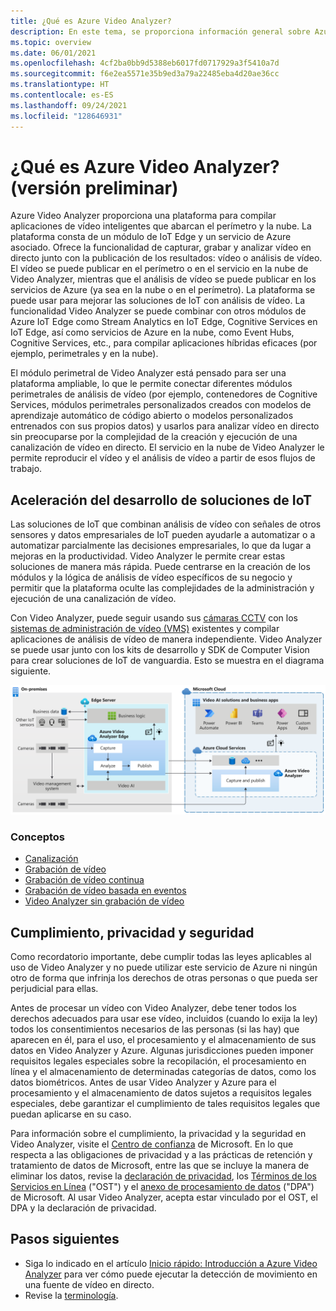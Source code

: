 ```yaml
---
title: ¿Qué es Azure Video Analyzer?
description: En este tema, se proporciona información general sobre Azure Video Analyzer.
ms.topic: overview
ms.date: 06/01/2021
ms.openlocfilehash: 4cf2ba0bb9d5388eb6017fd0717929a3f5410a7d
ms.sourcegitcommit: f6e2ea5571e35b9ed3a79a22485eba4d20ae36cc
ms.translationtype: HT
ms.contentlocale: es-ES
ms.lasthandoff: 09/24/2021
ms.locfileid: "128646931"
---
```

# <a name="what-is-azure-video-analyzer-preview"></a>¿Qué es Azure Video Analyzer? (versión preliminar)
 
Azure Video Analyzer proporciona una plataforma para compilar aplicaciones de vídeo inteligentes que abarcan el perímetro y la nube. La plataforma consta de un módulo de IoT Edge y un servicio de Azure asociado. Ofrece la funcionalidad de capturar, grabar y analizar vídeo en directo junto con la publicación de los resultados: vídeo o análisis de vídeo. El vídeo se puede publicar en el perímetro o en el servicio en la nube de Video Analyzer, mientras que el análisis de vídeo se puede publicar en los servicios de Azure (ya sea en la nube o en el perímetro). La plataforma se puede usar para mejorar las soluciones de IoT con análisis de vídeo. La funcionalidad Video Analyzer se puede combinar con otros módulos de Azure IoT Edge como Stream Analytics en IoT Edge, Cognitive Services en IoT Edge, así como servicios de Azure en la nube, como Event Hubs, Cognitive Services, etc., para compilar aplicaciones híbridas eficaces (por ejemplo, perimetrales y en la nube).

El módulo perimetral de Video Analyzer está pensado para ser una plataforma ampliable, lo que le permite conectar diferentes módulos perimetrales de análisis de vídeo (por ejemplo, contenedores de Cognitive Services, módulos perimetrales personalizados creados con modelos de aprendizaje automático de código abierto o modelos personalizados entrenados con sus propios datos) y usarlos para analizar vídeo en directo sin preocuparse por la complejidad de la creación y ejecución de una canalización de vídeo en directo. El servicio en la nube de Video Analyzer le permite reproducir el vídeo y el análisis de vídeo a partir de esos flujos de trabajo.

## <a name="accelerate-iot-solutions-development"></a>Aceleración del desarrollo de soluciones de IoT 

Las soluciones de IoT que combinan análisis de vídeo con señales de otros sensores y datos empresariales de IoT pueden ayudarle a automatizar o a automatizar parcialmente las decisiones empresariales, lo que da lugar a mejoras en la productividad. Video Analyzer le permite crear estas soluciones de manera más rápida. Puede centrarse en la creación de los módulos y la lógica de análisis de vídeo específicos de su negocio y permitir que la plataforma oculte las complejidades de la administración y ejecución de una canalización de vídeo.

Con Video Analyzer, puede seguir usando sus [cámaras CCTV](https://en.wikipedia.org/wiki/Closed-circuit_television_camera) con los [sistemas de administración de vídeo (VMS)](https://en.wikipedia.org/wiki/Video_management_system) existentes y compilar aplicaciones de análisis de vídeo de manera independiente. Video Analyzer se puede usar junto con los kits de desarrollo y SDK de Computer Vision para crear soluciones de IoT de vanguardia. Esto se muestra en el diagrama siguiente.

![Desarrollo de soluciones de IoT con Video Analyzer](./media/overview/product-diagram.svg)

### <a name="concepts"></a>Conceptos

* [Canalización](pipeline.md)
* [Grabación de vídeo](video-recording.md)
* [Grabación de vídeo continua](continuous-video-recording.md)
* [Grabación de vídeo basada en eventos](event-based-video-recording-concept.md)
* [Video Analyzer sin grabación de vídeo](analyze-live-video-without-recording.md)

## <a name="compliance-privacy-and-security"></a>Cumplimiento, privacidad y seguridad

Como recordatorio importante, debe cumplir todas las leyes aplicables al uso de Video Analyzer y no puede utilizar este servicio de Azure ni ningún otro de forma que infrinja los derechos de otras personas o que pueda ser perjudicial para ellas.

Antes de procesar un vídeo con Video Analyzer, debe tener todos los derechos adecuados para usar ese vídeo, incluidos (cuando lo exija la ley) todos los consentimientos necesarios de las personas (si las hay) que aparecen en él, para el uso, el procesamiento y el almacenamiento de sus datos en Video Analyzer y Azure. Algunas jurisdicciones pueden imponer requisitos legales especiales sobre la recopilación, el procesamiento en línea y el almacenamiento de determinadas categorías de datos, como los datos biométricos. Antes de usar Video Analyzer y Azure para el procesamiento y el almacenamiento de datos sujetos a requisitos legales especiales, debe garantizar el cumplimiento de tales requisitos legales que puedan aplicarse en su caso.

Para información sobre el cumplimiento, la privacidad y la seguridad en Video Analyzer, visite el [Centro de confianza](https://www.microsoft.com/TrustCenter/CloudServices/Azure/default.aspx) de Microsoft. En lo que respecta a las obligaciones de privacidad y a las prácticas de retención y tratamiento de datos de Microsoft, entre las que se incluye la manera de eliminar los datos, revise la [declaración de privacidad](https://privacy.microsoft.com/PrivacyStatement), los [Términos de los Servicios en Línea](https://www.microsoft.com/licensing/product-licensing/products?rtc=1) ("OST") y el [anexo de procesamiento de datos](https://www.microsoftvolumelicensing.com/DocumentSearch.aspx?Mode=3&DocumentTypeId=67) ("DPA") de Microsoft. Al usar Video Analyzer, acepta estar vinculado por el OST, el DPA y la declaración de privacidad.

## <a name="next-steps"></a>Pasos siguientes

* Siga lo indicado en el artículo [Inicio rápido: Introducción a Azure Video Analyzer](get-started-detect-motion-emit-events.md) para ver cómo puede ejecutar la detección de movimiento en una fuente de vídeo en directo.
* Revise la [terminología](terminology.md).
